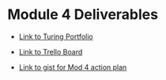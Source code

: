 #  Module 4 Deliverables

* [Link to Turing Portfolio](https://www.turing.io/alumni/kenia-farias)

* [Link to Trello Board](https://trello.com/b/h8WYwvYe/kenia-farias-job-tracker)

* [Link to gist for Mod 4 action plan](https://gist.github.com/kfarias/b1147a93a9fc296b42ebd92d7876cf87)
